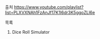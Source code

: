 출처 https://www.youtube.com/playlist?list=PLXVXNAh1FzAnJf17K1l6dr3K5ggoZLl6e

목록

1.  Dice Roll Simulator
